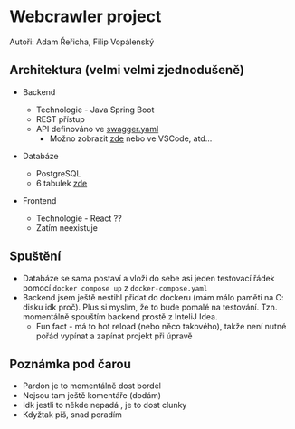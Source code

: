 # Webcrawler project
Autoři: Adam Řeřicha, Filip Vopálenský

## Architektura (velmi velmi zjednodušeně)
- Backend
  - Technologie - Java Spring Boot
  - REST přístup
  - API definováno ve [swagger.yaml](documentation/swagger.yaml)
    - Možno zobrazit [zde](https://editor.swagger.io/) nebo ve VSCode, atd...

- Databáze
  - PostgreSQL
  - 6 tabulek [zde](database/)

- Frontend
  - Technologie - React ??
  - Zatím neexistuje

## Spuštění
- Databáze se sama postaví a vloží do sebe asi jeden testovací řádek pomocí `docker compose up` z `docker-compose.yaml`
- Backend jsem ještě nestihl přidat do dockeru (mám málo paměti na C: disku idk proč). Plus si myslím, že to bude pomalé na testování. Tzn. momentálně spouštím backend prostě z InteliJ Idea.
  - Fun fact - má to hot reload (nebo něco takového), takže není nutné pořád vypínat a zapínat projekt při úpravě


## Poznámka pod čarou
- Pardon je to momentálně dost bordel
- Nejsou tam ještě komentáře (dodám)
- Idk jestli to někde nepadá , je to dost clunky
- Kdyžtak piš, snad poradím